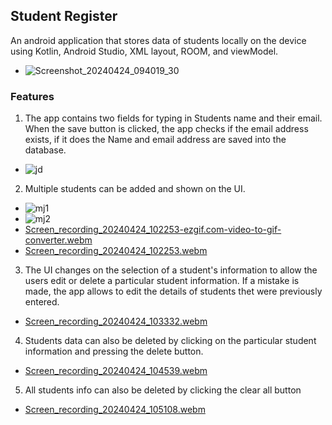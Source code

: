 ## Student Register
An android application that stores data of students locally on the device using Kotlin, Android Studio, XML layout, ROOM, and viewModel.
- ![Screenshot_20240424_094019_30](https://github.com/Oluwadhara/Student-Register/assets/99046185/ac3db1a7-1ba9-41de-ac7a-b53ab214c31f)
### Features
1. The app contains two fields for typing in Students name and their email. When the save button is clicked, the app checks if the email address exists, if it does the Name and email address are saved into the database.
- ![jd](https://github.com/Oluwadhara/Student-Register/assets/99046185/8dcd3b52-e1ad-45bc-97fa-1766029658d1)
2. Multiple students can be added and shown on the UI.
- ![mj1](https://github.com/Oluwadhara/Student-Register/assets/99046185/4bb84a2f-1c11-439b-aef2-b12c8665c169)
- ![mj2](https://github.com/Oluwadhara/Student-Register/assets/99046185/b349ed17-2836-46df-b9be-6dcf422e3889)
- [Screen_recording_20240424_102253-ezgif.com-video-to-gif-converter.webm](https://github.com/Oluwadhara/Student-Register/assets/99046185/a858f5b0-b1d1-4fb9-85b1-ed9e9434d063)
- [Screen_recording_20240424_102253.webm](https://github.com/Oluwadhara/Student-Register/assets/99046185/73de3f85-58dc-4975-a5a7-505386bede46)
3. The UI changes on the selection of a student's information to allow the users edit or delete a particular student information. If a mistake is made, the app allows to edit the details of students thet were previously entered.
- [Screen_recording_20240424_103332.webm](https://github.com/Oluwadhara/Student-Register/assets/99046185/ab6d9595-d337-4553-b73b-b279e1848234)
4. Students data can also be deleted by clicking on the particular student information and pressing the delete button.
- [Screen_recording_20240424_104539.webm](https://github.com/Oluwadhara/Student-Register/assets/99046185/d49aa9df-4d80-4f27-8fd4-775cf955365d)
5. All students info can also be deleted by clicking the clear all button
- [Screen_recording_20240424_105108.webm](https://github.com/Oluwadhara/Student-Register/assets/99046185/3c277563-8336-49b0-b3db-e74248af7b80)
